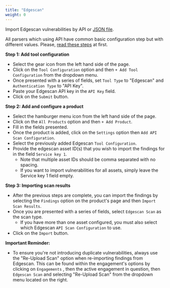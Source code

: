 ```yaml
---
title: "Edgescan"
weight: 0
---
```

Import Edgescan vulnerabilities by API or [JSON file](../../file/edgescan).

All parsers which using API have common basic configuration step but with different values. Please, [read these steps](../) at first.

**Step 1: Add tool configuration**

- Select the gear icon from the left hand side of the page.
- Click on the `Tool Configuration` option and then `+ Add Tool Configuration` from the dropdown menu.
- Once presented with a series of fields, set `Tool Type` to "Edgescan" and `Authentication Type` to "API Key".
- Paste your Edgescan API key in the `API Key` field.
- Click on the `Submit` button.

**Step 2: Add and configure a product**

- Select the hamburger menu icon from the left hand side of the page.
- Click on the `All Products` option and then `+ Add Product`.
- Fill in the fields presented.
- Once the product is added, click on the `Settings` option then `Add API Scan Configuration`.
- Select the previously added Edgescan `Tool Configuration`. 
- Provide the edgescan asset ID(s) that you wish to import the findings for in the field `Service key 1`. 
    - Note that multiple asset IDs should be comma separated with no spacing.
    - If you want to import vulnerabilities for all assets, simply leave the Service key 1 field empty.

**Step 3: Importing scan results**

- After the previous steps are complete, you can import the findings by selecting the `Findings` option
on the product's page and then `Import Scan Results`.
- Once you are presented with a series of fields, select `Edgescan Scan` as the scan type. 
    - If you have more than one asset configured, you must also select which Edgescan `API Scan Configuration` to use.
- Click on the `Import` button.

**Important Reminder:**

- To ensure you're not introducing duplicate vulnerabilities, always use the "Re-Upload Scan" option when re-importing findings from Edgescan. This can be found within the engagement's options by clicking on `Engagements` , then the active engagement in question, then `Edgescan Scan` and selecting "Re-Upload Scan" from the dropdown menu located on the right.
